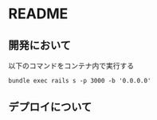 # README


## 開発において


以下のコマンドをコンテナ内で実行する
```
bundle exec rails s -p 3000 -b '0.0.0.0'
```

## デプロイについて



